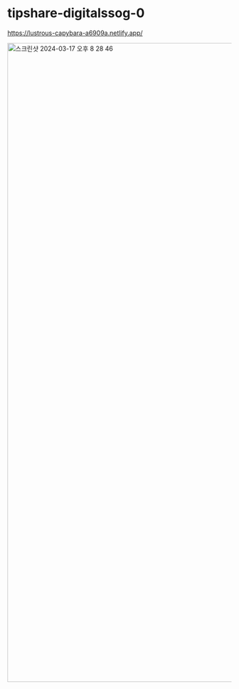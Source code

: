# tipshare-digitalssog-0
https://lustrous-capybara-a6909a.netlify.app/

<img width="1432" alt="스크린샷 2024-03-17 오후 8 28 46" src="https://github.com/Ellie998/tipshare-digitalssog-0/assets/89681100/9eeeb568-174e-42d4-892f-5ca56fd18277">

